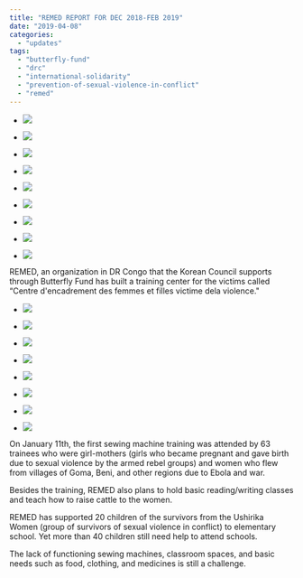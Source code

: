 ```yaml
---
title: "REMED REPORT FOR DEC 2018-FEB 2019"
date: "2019-04-08"
categories: 
  - "updates"
tags: 
  - "butterfly-fund"
  - "drc"
  - "international-solidarity"
  - "prevention-of-sexual-violence-in-conflict"
  - "remed"
---
```


- ![](http://womenandwar.net/kr/wp-content/uploads/2019/04/그림1-1024x454.jpg)
    
- ![](http://womenandwar.net/kr/wp-content/uploads/2019/04/그림2.jpg)
    
- ![](http://womenandwar.net/kr/wp-content/uploads/2019/04/그림3.jpg)
    
- ![](http://womenandwar.net/kr/wp-content/uploads/2019/04/그림10.jpg)
    
- ![](http://womenandwar.net/kr/wp-content/uploads/2019/04/그림16.jpg)
    
- ![](http://womenandwar.net/kr/wp-content/uploads/2019/04/그림17.jpg)
    
- ![](http://womenandwar.net/kr/wp-content/uploads/2019/04/그림19.jpg)
    
- ![](http://womenandwar.net/kr/wp-content/uploads/2019/04/그림21.jpg)
    
- ![](http://womenandwar.net/kr/wp-content/uploads/2019/04/그림22.jpg)
    

REMED, an organization in DR Congo that the Korean Council supports through Butterfly Fund has built a training center for the victims called “Centre d'encadrement des femmes et filles victime dela violence."

- ![](http://womenandwar.net/kr/wp-content/uploads/2019/04/그림1-1.jpg)
    
- ![](http://womenandwar.net/kr/wp-content/uploads/2019/04/그림2-1.jpg)
    
- ![](http://womenandwar.net/kr/wp-content/uploads/2019/04/그림3-1.jpg)
    
- ![](http://womenandwar.net/kr/wp-content/uploads/2019/04/그림4.jpg)
    
- ![](http://womenandwar.net/kr/wp-content/uploads/2019/04/그림5.jpg)
    
- ![](http://womenandwar.net/kr/wp-content/uploads/2019/04/그림6.jpg)
    
- ![](http://womenandwar.net/kr/wp-content/uploads/2019/04/그림7.jpg)
    
- ![](http://womenandwar.net/kr/wp-content/uploads/2019/04/그림8.jpg)
    

On January 11th, the first sewing machine training was attended by 63 trainees who were girl-mothers (girls who became pregnant and gave birth due to sexual violence by the armed rebel groups) and women who flew from villages of Goma, Beni, and other regions due to Ebola and war.

Besides the training, REMED also plans to hold basic reading/writing classes and teach how to raise cattle to the women.

REMED has supported 20 children of the survivors from the Ushirika Women (group of survivors of sexual violence in conflict) to elementary school. Yet more than 40 children still need help to attend schools.

The lack of functioning sewing machines, classroom spaces, and basic needs such as food, clothing, and medicines is still a challenge.
